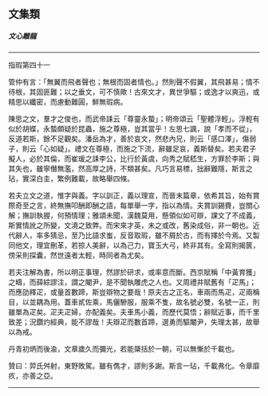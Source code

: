 

## 文集類

##### 文心雕龍

* * *

指瑕第四十一

管仲有言：「無翼而飛者聲也；無根而固者情也。」然則聲不假翼，其飛甚易；情不待根，其固匪難；以之垂文，可不慎歟！古來文才，異世爭驅；或逸才以爽迅，或精思以纖密，而慮動難圓，鮮無瑕病。

陳思之文，羣才之俊也，而武帝誄云「尊靈永蟄」；明帝頌云「聖體浮輕」。浮輕有似於胡蝶，永蟄頗疑於昆蟲，施之尊極，豈其當乎！左思七諷，說「孝而不從」，反道若斯，餘不足觀矣。潘岳為才，善於哀文，然悲內兄，則云「感口澤」，傷弱子，則云「心如疑」。禮文在尊極，而施之下流，辭雖足哀，義斯替矣。若夫君子擬人，必於其倫，而崔瑗之誄李公，比行於黃虞，向秀之賦嵇生，方罪於李斯；與其失也，雖寧僭無濫，然高厚之詩，不類甚矣。凡巧言易標，拙辭難隱，斯言之玷，實深白圭，繁例難載，故略舉四條。

若夫立文之道，惟字與義。字以訓正，義以理宣，而晉末篇章，依希其旨，始有賞際奇至之言，終無撫叩酬即酬之語，每單舉一字，指以為情。夫賞訓錫賚，豈關心解；撫訓執握，何預情理；雅頌未聞，漢魏莫用，懸領似如可辯，課文了不成義，斯實情訛之所變，文澆之致弊。而宋來才英，未之或改，舊染成俗，非一朝也。近代辭人，率多猜忌，至乃比語求蚩，反音取瑕，雖不屑於古，而有擇於今焉。又製同他文，理宜刪革，若掠人美辭，以為己力，寶玉大弓，終非其有。全寫則揭篋，傍采則探囊，然世遠者太輕，時同者為尤矣。

若夫注解為書，所以明正事理，然謬於研求，或率意而斷。西京賦稱「中黃育獲」之疇，而薛綜謬注，謂之閹尹，是不聞執雕虎之人也。又周禮井賦舊有「疋馬」；而應劭釋疋，或量首數蹄，斯豈辯物之要哉！原夫古之正名，車兩而馬疋，疋兩稱目，以並耦為用。蓋車貳佐乘，馬儷驂服，服乘不隻，故名號必雙，名號一正，則雖單為疋矣。疋夫疋婦，亦配義矣。夫車馬小義，而歷代莫悟；辭賦近事，而千里致差；況鑽灼經典，能不謬哉！夫辯疋而數首蹄，選勇而驅閹尹，失理太甚，故舉以為戒。

丹青初炳而後渝，文章歲久而彌光，若能檃括於一朝，可以無慚於千載也。

贊曰：羿氏舛射，東野敗駕。雖有儁才，謬則多謝。斯言一玷，千載弗化。令章靡疚，亦善之亞。

* * *

